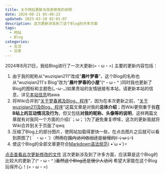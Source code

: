 ```yaml
---
title: 关于网站更新与信息修改的说明
date: 2024-08-21 05:40:23
updated: 2025-03-20 02:01:07
description: 这次更新涉及到了这个Blog的许多方面
tags:
  - 网站
  - Blog
categories:
  - 生活
  - 日常
---
```


2024年8月21日，我给Blog进行了一次大更新(=・ω・=)
主要的更新内容包括：

1. 由于我的昵称从“wuziqian211”改成“**晨叶梦春**”，这个Blog的名称也从“wuziqian211's Blog”改为“**晨叶梦春的小屋**”(^・ω・^ )同时我也更新了Blog的图标和主题色(｡･ω･｡)如果贵站的友情链接有本站，请更新本站的信息，详见[本站信息](/friends/#加入本站到贵站友情链接——本站信息)哟awa
2. 将Wiki合并到“[关于梦春酱及Blog、程序](/about/)”，因为在本次更新之前，“[关于wuziqian211及Blog、程序](/about/)”这篇文章是对我的**总体介绍**；而Wiki更侧重于我**在B站上的互动情况及行为**，但又包括**对我的昵称、头像等的说明**，这样两篇文章就有对我同一个方面的介绍(´；ω；\`)为了避免重复啰嗦，这次的更新我就将Wiki合并到关于页面了qwq
3. 压缩了Blog上的部分图片，使网站加载得更快一些，在点击图片之后就可以看到原图了(｀・ω・´)（~~然而在国内访问依旧还是挺慢的(´；ω；\`)~~
4. 使这个Blog的全部文章更符合[Markdown语法规范](https://spec.commonmark.org/current/)( •̀ ω •́ )✧

[点击查看此次更新修改的文件](https://github.com/wuziqian211/website-src/commit/aef09f2366440ee224c882ee3d8b6ebf0f76ac55)
这次更新涉及到了许多方面，应该算是这个Blog的比较大的更新了(^・ω・^ )~~虽然这个Blog还是很少人访问~~
希望大家能在这个Blog玩得开心！(=・ω・=)
